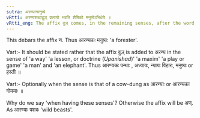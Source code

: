 ```yaml
---
sutra: अरण्यान्मनुष्ये
vRtti: अरण्यशब्दाद्वुञ् प्रत्ययो भवति शैषिको मनुष्येऽभिधेये ॥
vRtti_eng: The affix वुञ् comes, in the remaining senses, after the word अरण्य, in the sense of a man.
---
```

This debars the affix ण. Thus आरण्यकः मनुष्य: 'a forester'.

Vart:- It should be stated rather that the affix वुञ् is added to अरण्य in the sense of 'a way' 'a lesson, or doctrine (_Upanishad_)' 'a maxim' 'a play or game' 'a man' and 'an elephant'. Thus आरण्यकः पन्थाः , अध्यायः, न्यायः विहारः, मनुष्यः or हस्ती ॥

Vart:- Optionally when the sense is that of a cow-dung as आरण्याः or आरण्यका गोमयाः ॥

Why do we say 'when having these senses'? Otherwise the affix will be अण्. As आरण्याः पशवः 'wild beasts'.
